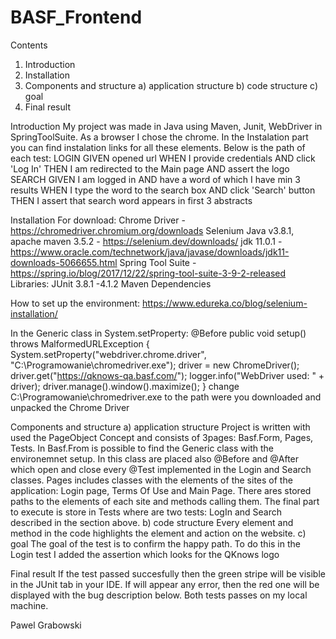 # BASF_Frontend

Contents

   1.  Introduction
   2.  Installation
   3.  Components and structure a) application structure b) code structure c) goal 
   4.  Final result

Introduction
 My project was made in Java using Maven, Junit, WebDriver in SpringToolSuite. As a browser I chose the chrome. In the Instalation part you can find instalation links for all these elements. Below is the path of each test:
LOGIN
GIVEN opened url WHEN I provide credentials AND click 'Log In' THEN I am redirected to the Main page AND assert the logo
SEARCH
GIVEN I am logged in AND have a word of which I have min 3 results WHEN I type the word to the search box AND click 'Search' button THEN I assert that search word appears in first 3 abstracts

Installation 
For download: Chrome Driver - https://chromedriver.chromium.org/downloads Selenium Java v3.8.1, apache maven 3.5.2 - https://selenium.dev/downloads/ jdk 11.0.1 - https://www.oracle.com/technetwork/java/javase/downloads/jdk11-downloads-5066655.html Spring Tool Suite - https://spring.io/blog/2017/12/22/spring-tool-suite-3-9-2-released Libraries: JUnit 3.8.1 -4.1.2 Maven Dependencies

How to set up the environment: https://www.edureka.co/blog/selenium-installation/

In the Generic class in System.setProperty: 
@Before public void setup() throws MalformedURLException { 
System.setProperty("webdriver.chrome.driver", "C:\Programowanie\chromedriver.exe"); 
driver = new ChromeDriver(); 
driver.get("https://qknows-qa.basf.com/"); 
logger.info("WebDriver used: " + driver); 
driver.manage().window().maximize(); 
} 
change C:\Programowanie\chromedriver.exe to the path were you downloaded and unpacked the Chrome Driver 

Components and structure 
a) application structure
Project is written with used the PageObject Concept and consists of 3pages: Basf.Form, Pages, Tests. In Basf.From is possible to find the Generic class with the environemnet setup.  In this class are placed also @Before and @After which open and close every @Test implemented in the Login and Search classes. Pages includes classes with the elements of the sites of the application: Login page, Terms Of Use and Main Page. There ares stored paths to the elements of each site and methods calling them. The final part to execute is store in Tests where are two tests: LogIn and Search described in the section above.
b) code structure 
Every element and method in the code highlights the element and action on the website.
c) goal 
The goal of the test is to confirm the happy path. To do this in the Login test I added the assertion which looks for the QKnows logo

Final result 
If the test passed succesfully then the green stripe will be visible in the JUnit tab in your IDE. If will appear any error, then the red one will be displayed with the bug description below.
Both tests passes on my local machine. 

Pawel Grabowski
